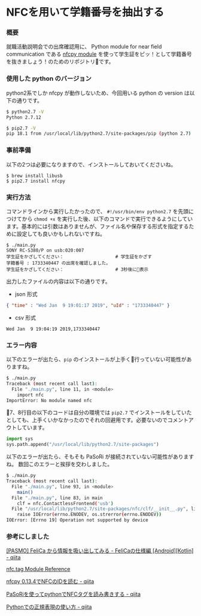 # NFCを用いて学籍番号を抽出する

### 概要
就職活動説明会での出席確認用に、
Python module for near field communication である [nfcpy module](https://github.com/nfcpy/nfcpy) を使って学生証をピッ！として学籍番号を抜きましょう！のためのリポジトリです。


### 使用した python のバージョン

python2系でしか nfcpy が動作しないため、今回用いる python の version は以下の通りです。

```bash
$ python2.7 -V
Python 2.7.12

$ pip2.7 -V
pip 18.1 from /usr/local/lib/python2.7/site-packages/pip (python 2.7)
```

### 事前準備

以下の2つは必要になりますので、インストールしておいてくださいね。

```
$ brew install libusb
$ pip2.7 install nfcpy
```

### 実行方法

コマンドラインから実行したかったので、 `#!/usr/bin/env python2.7` を先頭につけてから `chmod +x` を実行した後、以下のコマンドで実行できるようにしています。基本的には引数はありませんが、ファイル名や保存する形式を指定するために設定しても良いかもしれないですね。

```bssh
$ ./main.py 
SONY RC-S380/P on usb:020:007
学生証をかざしてください： 　　　　　　　　　　　# 学生証をかざす
学籍番号 : 1733340447 の出席を確認しました。
学生証をかざしてください：　　　　　　　　　　　 # 3秒後に表示
```

出力したファイルの内容は以下の通りです。

* json 形式

```json
{ "time" : "Wed Jan  9 19:01:17 2019", "uId" : "1733340447" }
```

* csv 形式

```csv
Wed Jan  9 19:04:19 2019,1733340447
```

### エラー内容

以下のエラーが出たら、`pip` のインストールが上手く行っていない可能性がありますね。

```bash
$ ./main.py 
Traceback (most recent call last):
  File "./main.py", line 11, in <module>
    import nfc
ImportError: No module named nfc
```

7、8行目の以下のコードは自分の環境では `pip2.7` でインストールをしていたとしても、上手くいかなかったのでそれの回避用です。必要ないのでコメントアウトしています。

```python
import sys
sys.path.append("/usr/local/lib/python2.7/site-packages")
```

以下のエラーが出たら、そもそも PaSoRi が接続されていない可能性がありますね。
数回このエラーと挨拶を交わしました。

```bash
$ ./main.py 
Traceback (most recent call last):
  File "./main.py", line 93, in <module>
    main()
  File "./main.py", line 83, in main
    clf = nfc.ContactlessFrontend('usb')
  File "/usr/local/lib/python2.7/site-packages/nfc/clf/__init__.py", line 75, in __init__
    raise IOError(errno.ENODEV, os.strerror(errno.ENODEV))
IOError: [Errno 19] Operation not supported by device
```

### 参考にしました

[[PASMO] FeliCa から情報を吸い出してみる - FeliCaの仕様編 [Android][Kotlin] - qiita
](https://qiita.com/YasuakiNakazawa/items/3109df682af2a7032f8d)

[nfc.tag Module Reference](https://nfcpy.readthedocs.io/en/latest/modules/tag.html#module-nfc.tag.tt3)

[nfcpy 0.13.4でNFCのIDを読む - qiita](https://qiita.com/NoTASK/items/c2e1e3803cdb2a93bec7)

[PaSoRiを使ってpythonでNFCタグを読み書きする - qiita](https://qiita.com/alt-core/items/abc83b3c1e2dd176717f)

[Pythonでの正規表現の使い方 - qiita](https://qiita.com/wanwanland/items/ce272419dde2f95cdabc)


